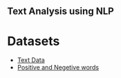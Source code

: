 ## Text Analysis using NLP

# Datasets
* [Text Data](https://www.kaggle.com/datasets/thedrcat/daigt-v2-train-dataset)
* [Positive and Negetive words](https://www.kaggle.com/datasets/mukulkirti/positive-and-negative-word-listrar)
 
  
